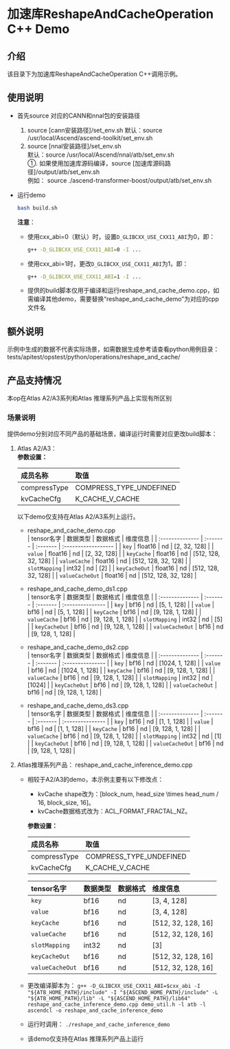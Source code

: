 # 加速库ReshapeAndCacheOperation C++ Demo
## 介绍
该目录下为加速库ReshapeAndCacheOperation C++调用示例。

## 使用说明
- 首先source 对应的CANN和nnal包的安装路径
    1. source [cann安装路径]/set_env.sh
        默认：source /usr/local/Ascend/ascend-toolkit/set_env.sh
    2. source [nnal安装路径]/set_env.sh  
        默认：source /usr/local/Ascend/nnal/atb/set_env.sh  
        ①. 如果使用加速库源码编译，source [加速库源码路径]/output/atb/set_env.sh  
        例如： source ./ascend-transformer-boost/output/atb/set_env.sh

- 运行demo
    ```sh
    bash build.sh
    ```
    **注意**：
    - 使用cxx_abi=0（默认）时，设置`D_GLIBCXX_USE_CXX11_ABI`为0，即：
        ```sh
        g++ -D_GLIBCXX_USE_CXX11_ABI=0 -I ...
        ```
    - 使用cxx_abi=1时，更改`D_GLIBCXX_USE_CXX11_ABI`为1，即：
        ```sh
        g++ -D_GLIBCXX_USE_CXX11_ABI=1 -I ...
        ```
    - 提供的build脚本仅用于编译和运行reshape_and_cache_demo.cpp，如需编译其他demo，需要替换“reshape_and_cache_demo”为对应的cpp文件名

## 额外说明
示例中生成的数据不代表实际场景，如需数据生成参考请查看python用例目录：
tests/apitest/opstest/python/operations/reshape_and_cache/

## 产品支持情况
本op在Atlas A2/A3系列和Atlas 推理系列产品上实现有所区别

### 场景说明
提供demo分别对应不同产品的基础场景，编译运行时需要对应更改build脚本：
1. Atlas A2/A3：  
   **参数设置：**

    | 成员名称     | 取值                    |
    | :----------- | :---------------------- |
    | compressType | COMPRESS_TYPE_UNDEFINED |
    | kvCacheCfg   | K_CACHE_V_CACHE         |

    以下demo仅支持在Atlas A2/A3系列上运行。  

    - reshape_and_cache_demo.cpp  
        | tensor名字      | 数据类型 | 数据格式 | 维度信息            |
        | :-------------- | :------- | :------- | :------------------ |
        | `key`           | float16  | nd       | [2, 32, 128]        |
        | `value`         | float16  | nd       | [2, 32, 128]        |
        | `keyCache`      | float16  | nd       | [512, 128, 32, 128] |
        | `valueCache`    | float16  | nd       | [512, 128, 32, 128] |
        | `slotMapping`   | int32    | nd       | [2]                 |
        | `keyCacheOut`   | float16  | nd       | [512, 128, 32, 128] |
        | `valueCacheOut` | float16  | nd       | [512, 128, 32, 128] |

    - reshape_and_cache_demo_ds1.cpp  
        | tensor名字      | 数据类型 | 数据格式 | 维度信息         |
        | :-------------- | :------- | :------- | :--------------- |
        | `key`           | bf16     | nd       | [5, 1, 128]      |
        | `value`         | bf16     | nd       | [5, 1, 128]      |
        | `keyCache`      | bf16     | nd       | [9, 128, 1, 128] |
        | `valueCache`    | bf16     | nd       | [9, 128, 1, 128] |
        | `slotMapping`   | int32    | nd       | [5]              |
        | `keyCacheOut`   | bf16     | nd       | [9, 128, 1, 128] |
        | `valueCacheOut` | bf16     | nd       | [9, 128, 1, 128] |

    - reshape_and_cache_demo_ds2.cpp  
        | tensor名字      | 数据类型 | 数据格式 | 维度信息         |
        | :-------------- | :------- | :------- | :--------------- |
        | `key`           | bf16     | nd       | [1024, 1, 128]   |
        | `value`         | bf16     | nd       | [1024, 1, 128]   |
        | `keyCache`      | bf16     | nd       | [9, 128, 1, 128] |
        | `valueCache`    | bf16     | nd       | [9, 128, 1, 128] |
        | `slotMapping`   | int32    | nd       | [1024]           |
        | `keyCacheOut`   | bf16     | nd       | [9, 128, 1, 128] |
        | `valueCacheOut` | bf16     | nd       | [9, 128, 1, 128] |

    - reshape_and_cache_demo_ds3.cpp  
        | tensor名字      | 数据类型 | 数据格式 | 维度信息         |
        | :-------------- | :------- | :------- | :--------------- |
        | `key`           | bf16     | nd       | [1, 1, 128]      |
        | `value`         | bf16     | nd       | [1, 1, 128]      |
        | `keyCache`      | bf16     | nd       | [9, 128, 1, 128] |
        | `valueCache`    | bf16     | nd       | [9, 128, 1, 128] |
        | `slotMapping`   | int32    | nd       | [1]              |
        | `keyCacheOut`   | bf16     | nd       | [9, 128, 1, 128] |
        | `valueCacheOut` | bf16     | nd       | [9, 128, 1, 128] |
  

2. Atlas推理系列产品：
    reshape_and_cache_inference_demo.cpp
    - 相较于A2/A3的demo，本示例主要有以下修改点：
        - kvCache shape改为：[block_num, head_size \times head_num / 16, block_size, 16]。
        - kvCache数据格式改为：ACL_FORMAT_FRACTAL_NZ。

        **参数设置：**

        | 成员名称     | 取值                    |
        | :----------- | :---------------------- |
        | compressType | COMPRESS_TYPE_UNDEFINED |
        | kvCacheCfg   | K_CACHE_V_CACHE         |

        | tensor名字      | 数据类型 | 数据格式 | 维度信息         |
        | :-------------- | :------- | :------- | :----------------- |
        | `key`           | bf16     | nd       | [3, 4, 128]        |
        | `value`         | bf16     | nd       | [3, 4, 128]        |
        | `keyCache`      | bf16     | nd       | [512, 32, 128, 16] |
        | `valueCache`    | bf16     | nd       | [512, 32, 128, 16] |
        | `slotMapping`   | int32    | nd       | [3]                |
        | `keyCacheOut`   | bf16     | nd       | [512, 32, 128, 16] |
        | `valueCacheOut` | bf16     | nd       | [512, 32, 128, 16] |


    - 更改编译脚本为：
    `g++ -D_GLIBCXX_USE_CXX11_ABI=$cxx_abi -I "${ATB_HOME_PATH}/include" -I "${ASCEND_HOME_PATH}/include" -L "${ATB_HOME_PATH}/lib" -L "${ASCEND_HOME_PATH}/lib64" reshape_and_cache_inference_demo.cpp demo_util.h -l atb -l ascendcl -o reshape_and_cache_inference_demo`
    - 运行时调用：
    `./reshape_and_cache_inference_demo`
    - 该demo仅支持在Atlas 推理系列产品上运行

